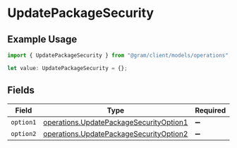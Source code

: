 # UpdatePackageSecurity

## Example Usage

```typescript
import { UpdatePackageSecurity } from "@gram/client/models/operations";

let value: UpdatePackageSecurity = {};
```

## Fields

| Field                                                                                              | Type                                                                                               | Required                                                                                           | Description                                                                                        |
| -------------------------------------------------------------------------------------------------- | -------------------------------------------------------------------------------------------------- | -------------------------------------------------------------------------------------------------- | -------------------------------------------------------------------------------------------------- |
| `option1`                                                                                          | [operations.UpdatePackageSecurityOption1](../../models/operations/updatepackagesecurityoption1.md) | :heavy_minus_sign:                                                                                 | N/A                                                                                                |
| `option2`                                                                                          | [operations.UpdatePackageSecurityOption2](../../models/operations/updatepackagesecurityoption2.md) | :heavy_minus_sign:                                                                                 | N/A                                                                                                |